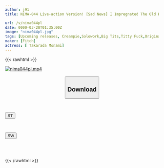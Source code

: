 ```yaml
---
author: j91
title: NIMA-044 Live-action Version! [Sad News] I Impregnated The Old Hag In My Company, Monami Takada

url: /v/nima044pl
date: 0000-03-28T01:35:00Z
image: "nima044pl.jpg"
tags: [Upcoming releases, Creampie,Solowork,Big Tits,Titty Fuck,Original Collaboration,Conceived	]
maker: [Fitch]
actress: [ Takarada Monami]
---
```



{{< rawhtml >}}

<div class="video" data-videoid="pending_link.html">
    <a href="javascript:;">
        <img src="/v/nima044pl/nima044pl.jpg" width="WIDTH" height="HEIGHT" alt="nima044pl.mp4" loading="lazy">
    </a>
</div>

<script type="text/javascript" src="https://j91.asia/asset/on-demand-pend.js"></script>

<br>
  <link rel="stylesheet" href="https://j91.asia/asset/bs5.css">
  
  <center>
  <button class="btn btn-primary" type="button" data-bs-toggle="collapse" data-bs-target=".multi-collapse" aria-expanded="false" aria-controls="multiCollapseExample1 multiCollapseExample2"><h2>Download</h2></button></center>
</p>
<div class="row">
  <div class="col">
    <div class="collapse multi-collapse" id="multiCollapseExample1">
      <div class="card card-body">
	      	      <br>
<div class="buttons">  
<p><a href="https://j91.asia/pending_link.html" target="_blank"><button class="btn-hover color-3"><i class="fa fa-download"></i> ST</button></a></p></div>
    </div>
  </div>
</div>
  <div class="col">
    <div class="collapse multi-collapse" id="multiCollapseExample2">
      <div class="card card-body">
	      <br>
<div class="buttons">
<p><a href="https://j91.asia/pending_link.html" target="_blank"><button class="btn-hover color-2"><i class="fa fa-download"></i> SW</button></a></p></div>
<br><br>
      </div>
    </div>
  </div>
</div>

{{< /rawhtml >}}